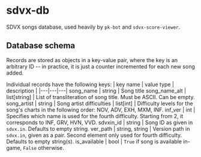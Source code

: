 # sdvx-db

SDVX songs database, used heavily by `pk-bot` and `sdvx-score-viewer`.

## Database schema

Records are stored as objects in a key-value pair, where the key is an arbitrary ID -- in practice, it is just a counter incremented for each new song added.

Individual records have the following keys:
| key name | value type | description |
|---|---|---|
song_name | string | Song title
song_name_alt | list[string] | List of transliteration of song title. Must be ASCII. Can be empty.
song_artist | string | Song artist
difficulties | list[int] | Difficulty levels for the song's charts in the following order: NOV, ADV, EXH, MXM, INF.
inf_ver | int | Specifies which name is used for the fourth difficulty. Starting from 2, it corresponds to INF, GRV, HVN, VVD.
sdvxin_id | string | Song ID as given in `sdvx.in`. Defaults to empty string.
ver_path | string, string | Version path in `sdvx.in`, given as a pair. Second element only used for fourth difficulty. Defaults to empty string(s).
is_available | bool | `True` if song is available in-game, `False` otherwise.
